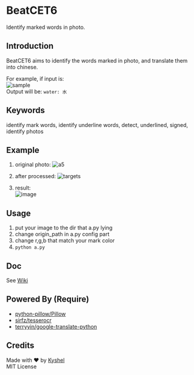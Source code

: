 # BeatCET6
Identify marked words in photo. 

## Introduction
BeatCET6 aims to identify the words marked in photo, and translate them into chinese.

For example, if input is:    
![sample](https://cloud.githubusercontent.com/assets/11898075/20553888/e82d351a-b192-11e6-83bf-306bff76f907.png)  
Output will be:
`water: 水`

## Keywords
identify mark words, identify underline words, detect, underlined, signed, identify photos


## Example
1. original photo:
![a5](https://cloud.githubusercontent.com/assets/11898075/20553416/7dc13b7a-b18f-11e6-93e2-d5ad62ebce4f.jpg)

2. after processed:
![targets](https://cloud.githubusercontent.com/assets/11898075/20553508/1f9b250a-b190-11e6-82ff-63f314dc3873.jpg)

3. result:  
![image](https://cloud.githubusercontent.com/assets/11898075/20553486/f731f2c4-b18f-11e6-98bf-c29f121673fb.png)

## Usage
1. put your image to the dir that a.py lying
2. change origin_path in a.py config part
3. change r,g,b that match your mark color
4. `python a.py`

## Doc
See [Wiki](https://github.com/kyshel/BeatCET6/edit/wiki)

## Powered By (Require)
- [python-pillow/Pillow](https://github.com/python-pillow/Pillow)
- [sirfz/tesserocr](https://github.com/sirfz/tesserocr)
- [terryyin/google-translate-python](https://github.com/terryyin/google-translate-python)

## Credits
Made with ❤ by [Kyshel](https://github.com/kyshel)  
MIT License  
